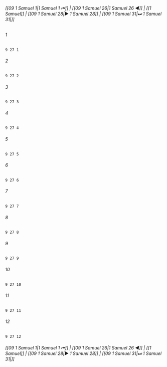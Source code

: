 
###### [[09 1 Samuel 1|1 Samuel 1 ⏮]] | [[09 1 Samuel 26|1 Samuel 26 ◀]] | [[1 Samuel]] | [[09 1 Samuel 28|▶ 1 Samuel 28]] | [[09 1 Samuel 31|⏭ 1 Samuel 31|]]

###### 1
``` verse
9 27 1 
```
###### 2
``` verse
9 27 2 
```
###### 3
``` verse
9 27 3 
```
###### 4
``` verse
9 27 4 
```
###### 5
``` verse
9 27 5 
```
###### 6
``` verse
9 27 6 
```
###### 7
``` verse
9 27 7 
```
###### 8
``` verse
9 27 8 
```
###### 9
``` verse
9 27 9 
```
###### 10
``` verse
9 27 10 
```
###### 11
``` verse
9 27 11 
```
###### 12
``` verse
9 27 12 
```

###### [[09 1 Samuel 1|1 Samuel 1 ⏮]] | [[09 1 Samuel 26|1 Samuel 26 ◀]] | [[1 Samuel]] | [[09 1 Samuel 28|▶ 1 Samuel 28]] | [[09 1 Samuel 31|⏭ 1 Samuel 31|]]


